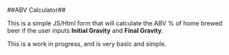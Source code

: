 ##ABV Calculator##

This is a simple JS/Html form that will calculate the ABV % of home brewed beer if the user inputs **Initial Gravity** and **Final Gravity**.

This is a work in progress, and is very basic and simple.